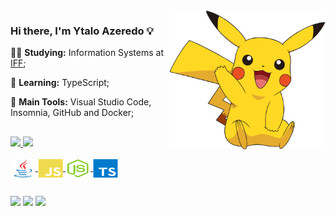 <img src = "https://raw.githubusercontent.com/YtaloAzeredo/ytaloazeredo/main/img/pikachu.png" width = "250px" align = "right">

### Hi there, I'm Ytalo Azeredo 💡

:man_student: **Studying:** Information Systems at [IFF](https://portal1.iff.edu.br/);

🌱 **Learning:**  TypeScript;

:school_satchel: **Main Tools:** Visual Studio Code, Insomnia, GitHub and Docker;

##
 <div>
  <a href="https://linktr.ee/ytaloazeredo">
  <img height="180em" src="https://github-readme-stats.vercel.app/api?username=ytaloazeredo&show_icons=true&theme=merko&include_all_commits=true&count_private=true"/>
  <img height="180em" src="https://github-readme-stats.vercel.app/api/top-langs/?username=ytaloazeredo&layout=compact&langs_count=7&theme=merko"/>
</div>

 <div style="display: inline_block"><br> 
  <img align="center" alt="Java" height="30" width="40" src="https://raw.githubusercontent.com/devicons/devicon/master/icons/java/java-original.svg">
  <img align="center" alt="Js" height="30" width="40" src="https://raw.githubusercontent.com/devicons/devicon/master/icons/javascript/javascript-plain.svg">
  <img align="center" alt="Node" height="30" width="40" src="https://raw.githubusercontent.com/devicons/devicon/master/icons/nodejs/nodejs-original.svg">
  <img align="center" alt="Ts" height="30" width="40" src="https://raw.githubusercontent.com/devicons/devicon/master/icons/typescript/typescript-original.svg">
</div>
  
##
  
 <div> 
  <a href = "mailto:ytaloazeredo@gmail.com"><img src="https://img.shields.io/badge/-Gmail-%23333?style=for-the-badge&logo=gmail&logoColor=white" target="_blank"></a>
  <a href="https://www.linkedin.com/in/ytalo-azeredo/" target="_blank"><img src="https://img.shields.io/badge/-LinkedIn-%230077B5?style=for-the-badge&logo=linkedin&logoColor=white" target="_blank"></a> 
  <a href="https://wa.me/5522998358737?text=Olá%21+Fiquei+interessado+em+seu+perfil." target="_blank"><img src="https://img.shields.io/badge/WhatsApp-25D366?style=for-the-badge&logo=whatsapp&logoColor=white" target="_blank"></a>  
 </div>
 
  
<!--
**YtaloAzeredo/ytaloazeredo** is a ✨ _special_ ✨ repository because its `README.md` (this file) appears on your GitHub profile.

Here are some ideas to get you started:

- 🔭 I’m currently working on ...
- 🌱 I’m currently learning ...
- 👯 I’m looking to collaborate on ...
- 🤔 I’m looking for help with ...
- 💬 Ask me about ...
- 📫 How to reach me: ...
- 😄 Pronouns: ...
- ⚡ Fun fact: ...
-->
